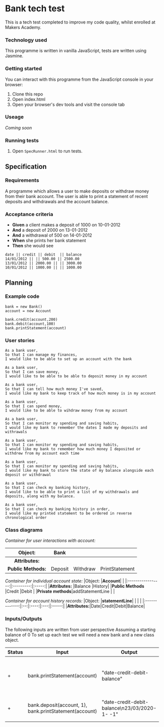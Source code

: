 # Bank tech test

This is a tech test completed to improve my code quality, whilst enrolled at Makers Academy. 

### Technology used

This programme is written in vanilla JavaScript, tests are written using Jasmine.

### Getting started

You can interact with this programme from the JavaScript console in your browser:

1. Clone this repo
2. Open index.html
3. Open your browser's dev tools and visit the console tab

### Useage

*Coming soon*

### Running tests

1. Open `SpecRunner.html` to run tests.

## Specification

### Requirements

A programme which allows a user to make deposits or withdraw money from their bank account. The user is able to print a statement of recent deposits and withdrawals and the account balance.

### Acceptance criteria

- **Given** a client makes a deposit of 1000 on 10-01-2012
- **And** a deposit of 2000 on 13-01-2012
- **And** a withdrawal of 500 on 14-01-2012
- **When** she prints her bank statement
- **Then** she would see

```
date || credit || debit  || balance
14/01/2012 || || 500.00 || 2500.00
13/01/2012 || 2000.00 || || 3000.00
10/01/2012 || 1000.00 || || 1000.00
```

## Planning

### Example code
```
bank = new Bank()
account = new Account

bank.credit(account,200)
bank.debit(account,100)
bank.printStatement(account)
```

### User stories
```
As a bank user, 
So that I can manage my finances,
I would like to be able to set up an account with the bank

As a bank user, 
So that I can save money, 
I would like to be able to be able to deposit money in my account

As a bank user, 
So that I can tell how much money I've saved,
I would like my bank to keep track of how much money is in my account

As a bank user,
So that I can spend money,
I would like to be able to wihdraw money from my account

As a bank user,
So that I can monitor my spending and saving habits,
I would like my bank to remember the dates I made my deposits and withrawals

As a bank user,
So that I can monitor my spending and saving habits,
I would like my bank to remember how much money I deposited or withdrew from my account each time

As a bank user,
So that I can monitor my spending and saving habits, 
I would like my bank to store the state of my balance alongside each deposit or withdrawal

As a bank user,
So that I can check my banking history, 
I would like to be able to print a list of my withdrawals and deposits, along with my balance.

As a bank user,
So that I can check my banking history in order,
I would like my printed statement to be ordered in reverse chronological order
```

### Class diagrams

*Container for user interactions with account:*

| Object:           |**Bank**|        |              |
|:-----------------:|:------:|:------:|:------------:|
|**Attributes:**    |        |        |              |
|**Public Methods:**|Deposit |Withdraw|PrintStatement|

*Container for individual account state:*
|Object:            |**Account**|       |
|:-----------------:|:---------:|:-----:|
|**Attributes:**    |Balance    |History|
|**Public Methods** |Credit     |Debit  |
|**Private methods**|addStatementLine | |

*Container for account history records:*
|Object:        |**statementLine**|  | |  |
|:-------------:|:--:|:----:|:---:|:-----:|
|**Attributes:**|Date|Credit|Debit|Balance|

### Inputs/Outputs

The following inputs are written from user perspective
Assuming a starting balance of 0
To set up each test we will need a new bank and a new class object.

|Status|Input                       |Output                     |Scenario                                      |
|------|----------------------------|---------------------------|----------------------------------------------|
|+     |bank.printStatement(account)|"date-credit-debit-balance"|bank prints a blank statement on a new account| 
|+     |bank.deposit(account, 1), bank.printStatement(account)|"date-credit-debit-balance\n23/03/2020-1- -1"|user deposits £1 in account                   |





